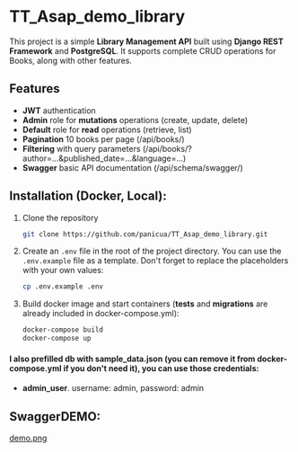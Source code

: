 # TT_Asap_demo_library

This project is a simple **Library Management API** built using **Django REST Framework** and **PostgreSQL**. It supports complete CRUD operations for Books, along with other features.

## Features

- **JWT** authentication
- **Admin** role for **mutations** operations (create, update, delete)
- **Default** role for **read** operations (retrieve, list)
- **Pagination** 10 books per page (/api/books/)
- **Filtering** with query parameters (/api/books/?author=...&published_date=...&language=...)
- **Swagger** basic API documentation (/api/schema/swagger/)

## Installation (Docker, Local):

1. Clone the repository
    ```bash
    git clone https://github.com/panicua/TT_Asap_demo_library.git
    ```

2. Create an `.env` file in the root of the project directory. You can use the `.env.example` file as a template. Don't forget to replace the placeholders with your own values:
   ```sh
   cp .env.example .env
   ```

3. Build docker image and start containers (**tests** and **migrations** are already included in docker-compose.yml):
   ```sh
   docker-compose build
   docker-compose up
   ```

#### I also prefilled db with sample_data.json (you can remove it from docker-compose.yml if you don't need it), you can use those credentials:
- **admin_user**. username: admin, password: admin

## SwaggerDEMO:
[demo.png](github_images/swager_demo.png)